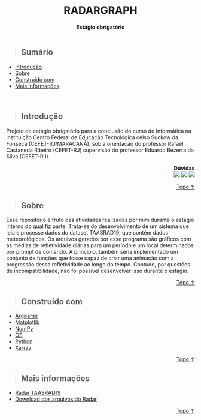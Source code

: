 <div align=center>
    <h1>RADARGRAPH</h1>
    <b>Estágio obrigatório</b>
</div>

<br>

> ## Sumário
* [Introdução](#Introdução)
* [Sobre](#Sobre)
* [Construído com](#Construído-com)
* [Mais Informações](#Mais-Informações)
<br>



> ## Introdução
<p>
    Projeto de estágio obrigatório para a conclusão do curso de Informática na instituição Centro Federal de Educação Tecnológica celso Suckow da Fonseca 
    (CEFET-RJ/MARACANÃ), sob a orientação do professor Rafael Castaneda Ribeiro (CEFET-RJ) supervisão do professor Eduardo Bezerra da Silva (CEFET-RJ).
    <div align=right> 
        <b>Dúvidas</b> <br>
        <a href = "https://github.com/AlexGenuin0/radargraph/issues/new"><img src="https://img.shields.io/badge/-Issues-%23333?style=for-the-badge&logo=github&logoColor=white" target="_blank"></a>
        <a href="https://www.linkedin.com/in/alex-genuino-da-silva-752a71227" target="_blank"><img src="https://img.shields.io/badge/-LinkedIn-%230077B5?style=for-the-badge&logo=linkedin&logoColor=white" target="_blank"></a> 
        <a href = "mailto:genuino.alexsilva@gmail.com"><img src="https://img.shields.io/badge/-Gmail-%23333?style=for-the-badge&logo=gmail&logoColor=white" target="_blank"></a>
    </div>
</p>
<p align="right"><a href="#RADARGRAPH">Topo ↑</a></p>



> ## Sobre
<p>
    Esse repositório é fruto das atividades realizadas por mim durante o estágio interno do qual fiz parte. Trata-se do desenvolvimento de um sistema que leia e processe dados do dataset TAASRAD19, que contém dados meteorológicos.
    Os arquivos gerados por esse programa são gráficos com as médias de refletividade diárias para um período e um local determinados por prompt de comando. 
    A princípio, também seria implementado um conjunto de funções que fosse capaz de criar uma animação com a progressão dessa refletividade ao longo do tempo. Contudo, por questões de incompatibilidade, não foi possível desenvolver isso durante o estágio.
</p>

<p align="right"><a href="#RADARGRAPH">Topo ↑</a></p>



> ## Construído com
<ul>
    <li><a href='https://docs.python.org/3/library/argparse.html'>Argparse</a></li>
    <li><a href='https://matplotlib.org/stable/index.html'>Matplotlib</a></li>
    <li><a href='https://numpy.org'>NumPy</a></li>
    <li><a href='https://docs.python.org/3/library/os.html'>OS</a></li>
    <li><a href='https://www.python.org'>Python</a></li>
    <li><a href='https://docs.xarray.dev/en/stable/'>Xarray</a></li>
</ul>

<p align="right"><a href="#RADARGRAPH">Topo ↑</a></p>



> ## Mais informações
<ul>
    <li><a href='https://www.nature.com/articles/s41597-020-0574-8'>Radar TAASRAD19</a></li>
    <li><a href='https://zenodo.org/record/3866204#.YuK0fDTMKMp'>Download dos arquivos do Radar</a></li>
</ul>

<p align="right"><a href="#RADARGRAPH">Topo ↑</a></p>
